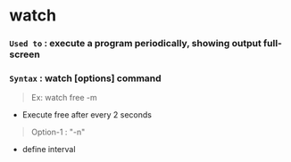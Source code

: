 # watch

### `Used to` : execute a program periodically, showing output full-screen

### `Syntax` : watch [options] command

> Ex: watch free -m

- Execute free after every 2 seconds

> Option-1 : "-n"

- define interval
